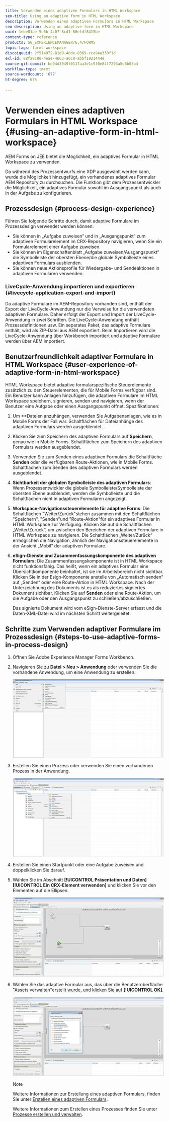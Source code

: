 ```yaml
---
title: Verwenden eines adaptiven Formulars in HTML Workspace
seo-title: Using an adaptive form in HTML Workspace
description: Verwenden eines adaptiven Formulars in HTML Workspace
seo-description: Using an adaptive form in HTML Workspace
uuid: 1ebe81ae-5c0b-4c07-8cd1-86efdf8415be
content-type: reference
products: SG_EXPERIENCEMANAGER/6.4/FORMS
topic-tags: forms-workspace
discoiquuid: 2f514072-81d9-48de-8369-cca94a330f1d
exl-id: 88fa9c80-4eae-4663-a6c8-abbf1921444e
source-git-commit: bd94d3949f0117aa3e1c9f0e84f7293a5d6b03b4
workflow-type: tm+mt
source-wordcount: '677'
ht-degree: 67%

---
```


# Verwenden eines adaptiven Formulars in HTML Workspace {#using-an-adaptive-form-in-html-workspace}

AEM Forms on JEE bietet die Möglichkeit, ein adaptives Formular in HTML Workspace zu verwenden.

Da während des Prozessentwurfs eine XDP ausgewählt werden kann, wurde die Möglichkeit hinzugefügt, ein vorhandenes adaptives Formular AEM Repository zu durchsuchen. Die Funktion gibt dem Prozessentwickler die Möglichkeit, ein adaptives Formular sowohl im Ausgangspunkt als auch in der Aufgabe zu konfigurieren.

## Prozessdesign {#process-design-experience}

Führen Sie folgende Schritte durch, damit adaptive Formulare im Prozessdesign verwendet werden können:

* Sie können in „Aufgabe zuweisen“ und in „Ausgangspunkt“ zum adaptiven Formularelement im CRX-Repository navigieren, wenn Sie ein Formularelement einer Aufgabe zuweisen.
* Sie können im Eigenschaftenblatt „Aufgabe zuweisen/Ausgangspunkt“ die Symbolleiste der obersten Ebene/die globale Symbolleiste eines adaptiven Formulars ausblenden.
* Sie können neue Aktionsprofile für Wiedergabe- und Sendeaktionen in adaptiven Formularen verwenden.

### LiveCycle-Anwendung importieren und exportieren {#livecycle-application-export-and-import}

Da adaptive Formulare im AEM-Repository vorhanden sind, enthält der Export der LiveCycle-Anwendung nur die Verweise für die verwendeten adaptiven Formulare. Daher erfolgt der Export und Import der LiveCycle-Anwendung in zwei Schritten. Die LiveCycle-Anwendung enthält Prozessdefinitionen usw. Ein separates Paket, das adaptive Formulare enthält, wird als ZIP-Datei aus AEM exportiert. Beim Importieren wird die LiveCycle-Anwendung über Workbench importiert und adaptive Formulare werden über AEM importiert.

## Benutzerfreundlichkeit adaptiver Formulare in HTML Workspace {#user-experience-of-adaptive-form-in-html-workspace}

HTML Workspace bietet adaptive formularspezifische Steuerelemente zusätzlich zu den Steuerelementen, die für Mobile Forms verfügbar sind. Ein Benutzer kann Anlagen hinzufügen, die adaptiven Formulare im HTML Workspace speichern, signieren, senden und navigieren, wenn der Benutzer eine Aufgabe oder einen Ausgangspunkt öffnet. Spezifikationen:

1. Um **Dateien anzuhängen, verwenden Sie Aufgabenanlagen, wie es in Mobile Forms der Fall war. Schaltflächen für Dateianhänge des adaptiven Formulars werden ausgeblendet.

1. Klicken Sie zum Speichern des adaptiven Formulars auf **Speichern**, genau wie in Mobile Forms. Schaltflächen zum Speichern des adaptiven Formulars werden ausgeblendet.

1. Verwenden Sie zum Senden eines adaptiven Formulars die Schaltfläche **Senden** oder die verfügbaren Route-Aktionen, wie in Mobile Forms. Schaltflächen zum Senden des adaptiven Formulars werden ausgeblendet.

1. **Sichtbarkeit der globalen Symbolleiste des adaptiven Formulars**: Wenn Prozessentwickler die globale Symbolleiste/Symbolleiste der obersten Ebene ausblendet, werden die Symbolleiste und die Schaltflächen nicht in adaptiven Formularen angezeigt.

1. **Workspace-Navigationssteuerelemente für adaptive Forms**: Die Schaltflächen &quot;Weiter/Zurück&quot;stehen zusammen mit den Schaltflächen &quot;Speichern&quot;, &quot;Senden&quot;und &quot;Route-Aktion&quot;für ein adaptives Formular in HTML Workspace zur Verfügung. Klicken Sie auf die Schaltflächen „Weiter/Zurück“, um zwischen den Bereichen der adaptiven Formulare in HTML Workspace zu navigieren. Die Schaltflächen „Weiter/Zurück“ ermöglichen die Navigation, ähnlich der Navigationssteuerelemente in der Ansicht „Mobil“ der adaptiven Formulare.

1. **eSign-Dienste und Zusammenfassungskomponente des adaptiven Formulars**: Die Zusammenfassungskomponente ist in HTML Workspace nicht funktionsfähig. Das heißt, wenn ein adaptives Formular eine Übersichtkomponente beinhaltet, ist sie im Arbeitsbereich nicht sichtbar. Klicken Sie in der Esign-Komponente anstelle von „Automatisch senden“ auf „Senden“ oder eine Route-Aktion in HTML Workspace. Nach der Unterzeichnung des Dokuments ist es als reduziertes signiertes Dokument sichtbar. Klicken Sie auf **Senden** oder eine Route-Aktion, um die Aufgabe oder den Ausgangspunkt zu schließen/abzuschließen.

   Das signierte Dokument wird vom eSign-Dienste-Server erfasst und die Daten-XML-Datei wird im nächsten Schritt weitergeleitet.

## Schritte zum Verwenden adaptiver Formulare im Prozessdesign {#steps-to-use-adaptive-forms-in-process-design}

1. Öffnen Sie Adobe Experience Manager Forms Workbench.

1. Navigieren Sie zu **Datei > Neu > Anwendung** oder verwenden Sie die vorhandene Anwendung, um eine Anwendung zu erstellen.

   ![Neue Anwendung erstellen](assets/create_new_appl.png)

1. Erstellen Sie einen Prozess oder verwenden Sie einen vorhandenen Prozess in der Anwendung.

   ![Neuen Prozess erstellen](assets/create_new_process.png)

1. Erstellen Sie einen Startpunkt oder eine Aufgabe zuweisen und doppelklicken Sie darauf.
1. Wählen Sie im Abschnitt **[!UICONTROL Präsentation und Daten]** **[!UICONTROL Ein CRX-Element verwenden]** und klicken Sie vor den Elementen auf die Ellipsen.

   ![Use a CRX asset](assets/use_crx_asset.png)

1. Wählen Sie das adaptive Formular aus, das über die Benutzeroberfläche &quot;Assets verwalten&quot;erstellt wurde, und klicken Sie auf **[!UICONTROL OK]**.

   ![Ein adaptives Formular auswählen](assets/selecting_form.png)

   >[!NOTE]
   >
   >Weitere Informationen zur Erstellung eines adaptiven Formulars, finden Sie unter [Erstellen eines adaptiven Formulars](/help/forms/using/creating-adaptive-form.md).
   >
   >Weitere Informationen zum Erstellen eines Prozesses finden Sie unter [Prozesse erstellen und verwalten](https://help.adobe.com/en_US/AEMForms/6.1/WorkbenchHelp/WS92d06802c76abadb-1cc35bda128261a20dd-7ff7.2.html).
